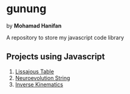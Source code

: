 # gunung

by **Mohamad Hanifan**

A repository to store my javascript code library

## Projects using Javascript

1. [Lissajous Table](https://hanifanm.github.io/list/1-lissajous-table)
2. [Neuroevolution String](https://hanifanm.github.io/list/2-neuroevolution-string)
3. [Inverse Kinematics](https://hanifanm.github.io/list/3-inverse-kinematics)
